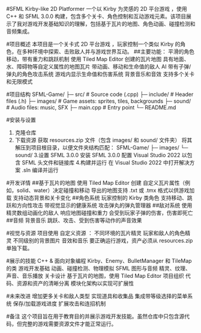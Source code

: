 #SFML Kirby-like 2D Platformer
一个以 Kirby 为灵感的 2D 平台游戏 ，使用 C++ 和 SFML 3.0.0 构建，包含多个关卡、角色控制和互动游戏元素。该项目展示了我对游戏开发基础知识的理解，包括基于瓦片的地图、角色动画、碰撞检测和音频集成。

#项目概述
本项目是一个关卡式 2D 平台游戏 ，玩家控制一个类似 Kirby 的角色，在多种环境中探索、击败敌人并与游戏世界互动。
##主要功能：
平滑的角色移动，带有重力和跳跃机制
使用 Tiled Map Editor 创建的瓦片地图
具有地面、水、障碍物等自定义属性的地图瓦片
带动画、移动和生命值的敌人 AI
带有子弹/弹丸的角色攻击系统
游戏内显示生命值和伤害系统
背景音乐和音效
支持多个关卡和无限模式

#项目结构
SFML-Game/
├─ src/         # Source code (.cpp)
├─ include/     # Header files (.h)
├─ images/      # Game assets: sprites, tiles, backgrounds
├─ sound/       # Audio files: music, SFX
├─ main.cpp     # Entry point
└─ README.md

#安装与设置
1. 克隆仓库
2. 下载资源
获取 resources.zip 文件（包含 images/ 和 sound/ 文件夹）
将其解压到项目根目录，以便文件夹结构匹配：
SFML-Game/
├─ images/
└─ sound/
3.设置 SFML 3.0.0
安装 SFML 3.0.0
配置 Visual Studio 2022 以包含 SFML 头文件和链接库
4.构建并运行
在 Visual Studio 2022 中打开解决方案 .sln
编译并运行

#开发详情
##基于瓦片的地图
使用 Tiled Map Editor 创建
自定义瓦片属性（例如，solid、water）决定碰撞和移动
导出的地图支持 .txt 或 .tmx 格式以供游戏加载
支持动态背景和关卡变化
##角色系统
玩家控制的 Kirby 类角色
支持移动、跳跃和方向性攻击
带视觉显示的健康系统
攻击弹丸的弹丸管理器
##敌对系统
使用精灵数组动画化的敌人
响应地图碰撞和重力
会受到玩家子弹的伤害，伤害即死亡
##音频
背景音乐
跳跃、攻击、受到伤害等动作的声音效果

#视觉与资源
项目使用 自定义资源 ：
不同环境的瓦片精灵
玩家和敌人的角色精灵
不同级别的背景图片
音效和音乐
要正确运行游戏，资产必须从 resources.zip 单独下载。

#展示的技能
C++ & 面向对象编程
Kirby、Enemy、BulletManager 和 TileMap 的类
游戏开发基础
动画、碰撞检测、物理模拟
SFML 图形与音频
精灵、纹理、声音、音乐播放
关卡设计
基于瓦片的地图，使用 Tiled Map Editor
项目组织
代码、资源和资产的清晰分离
模块化架构以实现可扩展性

#未来改进
增加更多关卡和敌人类型
实现道具和收集品
集成带等级选择的菜单系统
保存/加载游戏进度
扩展攻击和连招机制

#备注
这个项目旨在用于教育目的并展示游戏开发技能。虽然仓库中只包含源代码，但完整的游戏需要资源文件才能正常运行。
